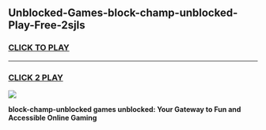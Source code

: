 
## Unblocked-Games-block-champ-unblocked-Play-Free-2sjls
<h3>
<a href="https://premium76.site?title=block-champ-unblocked&ref=10A">CLICK TO PLAY</a></h3>
<hr>

<h3>
<a href="https://premium76.site?title=block-champ-unblocked&ref=10A">CLICK 2 PLAY</a>
  
</h3>

<a href="https://premium76.site?title=block-champ-unblocked&ref=10A"><img src="https://clearcache.store/games.png"></a>


**block-champ-unblocked games unblocked: Your Gateway to Fun and Accessible Online Gaming**
